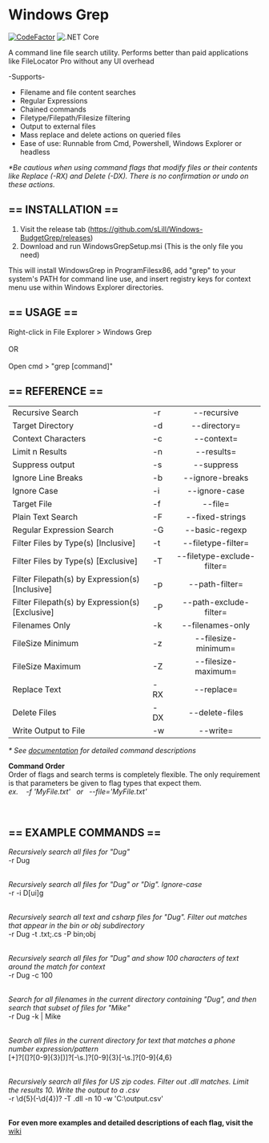 <h1>Windows Grep</h1> 

[![CodeFactor](https://www.codefactor.io/repository/github/slill/windows-budgetgrep/badge)](https://www.codefactor.io/repository/github/slill/windows-budgetgrep)
![.NET Core](https://github.com/sLill/Windows-BudgetGrep/workflows/.NET%20Core/badge.svg)

A command line file search utility. Performs better than paid applications like FileLocator Pro without any UI overhead</br>

-Supports-</br>
- Filename and file content searches</br>
- Regular Expressions</br>
- Chained commands</br>
- Filetype/Filepath/Filesize filtering</br>
- Output to external files</br>
- Mass replace and delete actions on queried files</br>
- Ease of use: Runnable from Cmd, Powershell, Windows Explorer or headless</br>


<i>*Be cautious when using command flags that modify files or their contents like Replace (-RX) and Delete (-DX). There is no confirmation or undo on these actions.</i>

<h2>== INSTALLATION ==</h2>

1. Visit the release tab (https://github.com/sLill/Windows-BudgetGrep/releases)
2. Download and run WindowsGrepSetup.msi (This is the only file you need)

This will install WindowsGrep in ProgramFilesx86, add "grep" to your system's PATH for command line use, and insert registry keys for context menu use within Windows Explorer directories.

<h2>== USAGE ==</h2>
Right-click in File Explorer > Windows Grep
<br/><br/>
OR
<br/><br/>
Open cmd > "grep [command]"<br/>

<h2>== REFERENCE ==</h2>

|                           |    |                       |
| ------------------------- | -- | :-------------------: |
| Recursive Search          | -r | --recursive           |
| Target Directory          | -d | --directory=          |
| Context Characters        | -c | --context=            |
| Limit n Results           | -n | --results=            |
| Suppress output           | -s | --suppress            |
| Ignore Line Breaks        | -b | --ignore-breaks       |
| Ignore Case               | -i | --ignore-case         |
| Target File               | -f | --file=               |
| Plain Text Search         | -F | --fixed-strings       |
| Regular Expression Search | -G | --basic-regexp        |
| Filter Files by Type(s) [Inclusive]    | -t | --filetype-filter=    |
| Filter Files by Type(s) [Exclusive]    | -T | --filetype-exclude-filter= |
| Filter Filepath(s) by Expression(s) [Inclusive]    | -p | --path-filter=    |
| Filter Filepath(s) by Expression(s) [Exclusive]    | -P | --path-exclude-filter= |
| Filenames Only            | -k | --filenames-only      |
| FileSize Minimum          | -z | --filesize-minimum=   |
| FileSize Maximum          | -Z | --filesize-maximum=   |
| Replace Text              | -RX| --replace=            |
| Delete Files              | -DX| --delete-files        |
| Write Output to File      | -w | --write=              |


<i>* See <a href="https://github.com/sLill/Windows-BudgetGrep/wiki/WindowsGrep.CommandFlags">documentation</a> for detailed command descriptions </i>

<b>Command Order</b></br>
Order of flags and search terms is completely flexible. The only requirement is that parameters be given to flag types that expect them.
<br/><i>ex. &nbsp;&nbsp; -f 'MyFile.txt' &nbsp; or &nbsp; --file='MyFile.txt'</i>

<br/>

<h2>== EXAMPLE COMMANDS ==</h2>

<i>Recursively search all files for "Dug"</i><br/>
-r Dug
<br/><br/>

<i>Recursively search all files for "Dug" or "Dig". Ignore-case</i><br/>
-r -i D[ui]g
<br/><br/>

<i>Recursively search all text and csharp files for "Dug". Filter out matches that appear in the bin or obj subdirectory</i><br/>
-r Dug -t .txt;.cs -P bin;obj
<br/><br/>

<i>Recursively search all files for "Dug" and show 100 characters of text around the match for context</i><br/>
-r Dug -c 100
<br/><br/>

<i>Search for all filenames in the current directory containing "Dug", and then search that subset of files for "Mike"</i><br/>
-r Dug -k | Mike
<br/><br/>

<i>Search all files in the current directory for text that matches a phone number expression/pattern</i><br/>
[\+]?[(]?[0-9]{3}[)]?[-\s\.]?[0-9]{3}[-\s\.]?[0-9]{4,6}
<br/><br/>

<i>Recursively search all files for US zip codes. Filter out .dll matches. Limit the results 10. Write the output to a .csv</i><br/>
-r \d{5}(-\d{4})? -T .dll -n 10 -w 'C:\output.csv'
<br/><br/>


<b>For even more examples and detailed descriptions of each flag, visit the</b> <a href="https://github.com/sLill/Windows-BudgetGrep/wiki/WindowsGrep.CommandFlags">wiki</a>
